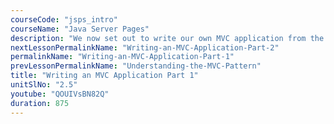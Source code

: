 ```yaml
---
courseCode: "jsps_intro"
courseName: "Java Server Pages"
description: "We now set out to write our own MVC application from the scratch."
nextLessonPermalinkName: "Writing-an-MVC-Application-Part-2"
permalinkName: "Writing-an-MVC-Application-Part-1"
prevLessonPermalinkName: "Understanding-the-MVC-Pattern"
title: "Writing an MVC Application Part 1"
unitSlNo: "2.5"
youtube: "QOUIVsBN82Q"
duration: 875
---
```

